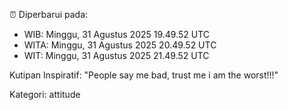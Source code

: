 ⏰ Diperbarui pada:
- WIB: Minggu, 31 Agustus 2025 19.49.52 UTC
- WITA: Minggu, 31 Agustus 2025 20.49.52 UTC
- WIT: Minggu, 31 Agustus 2025 21.49.52 UTC

Kutipan Inspiratif:
"People say me bad, trust me i am the worst!!!"


Kategori: attitude

